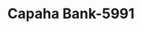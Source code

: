 ---
f_zip-code: 62988
f_state-code: IL
title: Capaha Bank-5991
f_phone: 618-747-2308
f_city-only: Tamms
f_address: Russell & 2Nd Tamms
f_location-unique-id: '5991'
slug: capaha-bank-5991
updated-on: '2024-05-30T13:46:58.046Z'
created-on: '2024-05-30T13:36:59.803Z'
published-on: '2024-05-30T13:54:32.469Z'
f_city-state: cms/city/tamms-il.md
f_company: cms/company/capaha-bank.md
f_state: cms/state/illinois.md
layout: '[payday-loan].html'
tags: payday-loan
---